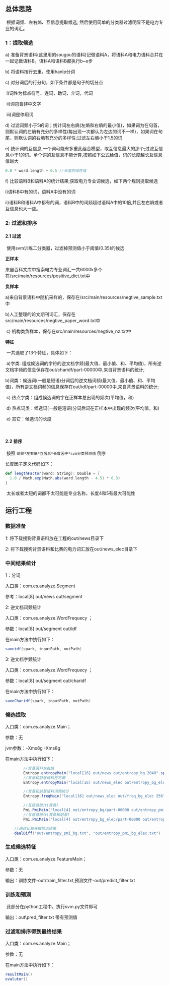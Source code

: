 ## 总体思路

​        根据词频、左右熵、互信息提取候选; 然后使用简单的分类器过滤明显不是电力专业的词汇。



### 1：提取候选

a) 准备背景语料(这里用的sougou的语料)记做语料A，将语料A和电力语料合并在一起记做语料B。语料A和语料B都执行b~e步

b) 将语料按行去重，使用hanlp分词

c) 对分词后的行分句，如下条件都是句子的切分点

​    i)词性为标点符号、连词，助词，介词，代词

​    ii)词包含非中文字

​    iii)词是停用词

d) 过滤词频小于5的词；统计词左右熵(左熵和右熵的最小值)，如果词为在句首，则默认词的左熵有充分的多样性(每出现一次都认为左边的词不一样)，如果词在句尾，则默认词的右熵有充分的多样性;过滤左右熵小于1.5的词

e) 统计词的互信息,一个词可能有多重此组合模型，取互信息最大的那个;过滤互信息小于1的词。单个词的互信息不能计算,按照如下公式给值，词的长度越长互信息值越大

```scala
0.8 * word.length + 0.5 //长度的线性值
```

f) 比较语料B和语料A的统计结果;获取电力专业词候选，如下两个规则提取候选

   i)语料B中有的词，语料A中没有的词

   ii)语料B和语料A中都有的词，语料B中的词频超过语料A中的10倍,并且左右熵或者互信息也大一些。



### 2: 过滤和排序

#### 2.1 过滤

​        使用svm训练二分类器，过滤掉预测值小于阈值(0.35)的候选

**正样本**

​         来自百科文库中搜索电力专业词汇一共6000k多个在/src/main/resources/positive_dict.txt中

**负样本**

​         a)来自背景语料中随机采样的，保存在/src/main/resources/negtive_sample.txt中

​         b)人工整理的论文期刊词汇，保存在src/main/resources/negtive_paper_word.txt中

​         c) 机构类负样本，保存在src/main/resources/negtive_nz.txt中

**特征**

​       一共选取了13个特征，具体如下：

​       a)字类: 组成候选词的字符的逆文档字频(最大值、最小值、和、平均值)，所有逆文档字频的信息保存在out/charidf/part-00000中,来自背景语料的统计;

​       b)词类：候选词(一般是短语)分词后的逆文档词频(最大值、最小值、和、平均值)，所有逆文档词频的信息保存在out/idf/part-00000中,来自背景语料的统计;

​       c) 热点字类：组成候选词的字在正样本总出现的频次(平均值，和)

​       d) 热点词类：候选词(一般是短语)分词后词在正样本中出现的频次(平均值，和)

​       e) 其它：候选词的长度

​     

#### 2.2 排序

​        按照 `词频*左右熵*互信息*长度因子*svm分类预测值` 倒序

长度因子定义代码如下：

```scala
def lengthFactor(word: String): Double = {
  1.0 / Math.exp(Math.abs(word.length - 4.5) * 0.3)
}
```

​        太长或者太短的词都不太可能是专业名称，长度4和5有最大可能性

## 运行工程

### 数据准备

1: 将下载搜狗背景语料放在工程的out/news目录下

2: 将下载搜狗背景语料和比赛的电力词汇放在out/news_elec目录下



### 中间结果统计

1：分词

入口类：com.es.analyze.Segment

参考：local[8] out/news out/segment

2: 逆文档词频统计

入口类：com.es.analyze.WordFrequecy ；

参数：local[8] out/segment out/idf

在main方法中执行如下：

```scala
saveidf(spark, inputPath, outPath)
```

3: 逆文档字频统计

入口类：com.es.analyze.WordFrequecy ；

参数：local[8] out/segment out/charidf

在main方法中执行如下：

```scala
saveCharidf(spark, inputPath, outPath)
```



### 候选提取

入口类：com.es.analyze.Main；

参数：无

jvm参数：-Xmx8g -Xms8g

在main方法中执行如下：

```scala
        //背景语料左右熵
        Entropy.entropyMain("local[16] out/news out/entropy_bg 2048".split(" "))
        //背景和前景语料左右熵
        Entropy.entropyMain("local[16] out/news_elec out/entropy_bg_elec 2048".split(" "))

        //背景和前景语料词频统计
        Entropy.freqMain("local[16] out/news_elec out/freq_bg_elec 256".split(" "))

        //互信息统计(背景)
        Pmi.PmiMain("local[4] out/entropy_bg/part-00000 out/entropy_pmi_bg.txt out/freq_bg_elec/part-00000".split(" "))
        //互信息统计(背景和前景)
        Pmi.PmiMain("local[4] out/entropy_bg_elec/part-00000 out/entropy_pmi_bg_elec.txt out/freq_bg_elec/part-00000".split(" "))

    //通过比较获取候选结果
    dealDiff("out/entropy_pmi_bg.txt", "out/entropy_pmi_bg_elec.txt")
```



### 生成候选特征

入口类：com.es.analyze.FeatureMain；

参数：无

输出：训练文件-out/train_filter.txt,预测文件-out/predict_filter.txt



### 训练和预测

​         此部分在python工程中，执行svm.py文件即可

输出：out\pred_filter.txt 带有预测值



### 过滤和排序得到最终结果

入口类：com.es.analyze.Main；

参数：无

在main方法中执行如下：

```scala
resultMain()
evalutor()
```